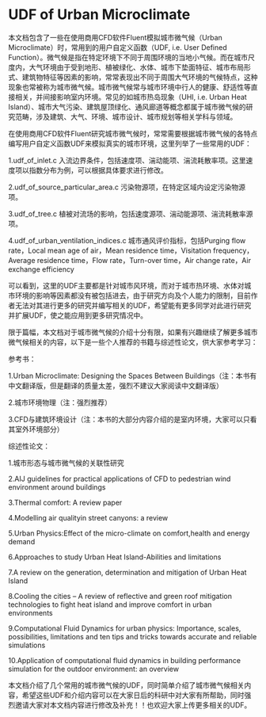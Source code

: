 # UDF of Urban Microclimate
  本文档包含了一些在使用商用CFD软件Fluent模拟城市微气候（Urban Microclimate）时，常用到的用户自定义函数（UDF, i.e. User Defined Function）。微气候是指在特定环境下不同于周围环境的当地小气候。而在城市尺度内，大气环境由于受到地形、植被绿化、水体、城市下垫面特征、城市布局形式、建筑物特征等因素的影响，常常表现出不同于周围大气环境的气候特点，这种现象也常被称为城市微气候。城市微气候常与城市环境中行人的健康、舒适性等直接相关，并间接影响室内环境。常见的如城市热岛现象（UHI, i.e. Urban Heat Island）、城市大气污染、建筑屋顶绿化、通风廊道等概念都属于城市微气候的研究范畴，涉及建筑、大气、环境、城市设计、城市规划等相关学科与领域。

  在使用商用CFD软件Fluent研究城市微气候时，常常需要根据城市微气候的各特点编写用户自定义函数UDF来模拟真实的城市环境，这里列举了一些常用的UDF：

1.udf_of_inlet.c 入流边界条件，包括速度项、湍动能项、湍流耗散率项。这里速度项以指数分布为例，可以根据具体要求进行修改。

2.udf_of_source_particular_area.c 污染物源项，在特定区域内设定污染物源项。

3.udf_of_tree.c 植被对流场的影响，包括速度源项、湍动能源项、湍流耗散率源项。

4.udf_of_urban_ventilation_indices.c 城市通风评价指标，包括Purging flow rate，Local mean age of air，Mean residence time，Visitation frequency，Average residence time，Flow rate，Turn-over time，Air change rate，Air exchange efficiency

  可以看到，这里的UDF主要都是针对城市风环境，而对于城市热环境、水体对城市环境的影响等因素都没有被包括进去，由于研究方向及个人能力的限制，目前作者无法对其进行更多的研究并编写相关的UDF，希望能有更多同学对此进行研究并扩展UDF，使之能应用到更多研究情况中。

  限于篇幅，本文档对于城市微气候的介绍十分有限，如果有兴趣继续了解更多城市微气候相关的内容，以下是一些个人推荐的书籍与综述性论文，供大家参考学习：
  
参考书：

1.Urban Microclimate: Designing the Spaces Between Buildings（注：本书有中文翻译版，但是翻译的质量太差，强烈不建议大家阅读中文翻译版）

2.城市环境物理（注：强烈推荐）

3.CFD与建筑环境设计（注：本书的大部分内容介绍的是室内环境，大家可以只看其室外环境部分）

综述性论文：

1.城市形态与城市微气候的关联性研究

2.AIJ guidelines for practical applications of CFD to pedestrian wind environment around buildings

3.Thermal comfort: A review paper

4.Modelling air qualityin street canyons: a review

5.Urban Physics:Effect of the micro-climate on comfort,health and energy demand

6.Approaches to study Urban Heat Island-Abilities and limitations

7.A review on the generation, determination and mitigation of Urban Heat Island

8.Cooling the cities – A review of reflective and green roof mitigation technologies to fight heat island and improve comfort in urban environments

9.Computational Fluid Dynamics for urban physics: Importance, scales, possibilities, limitations and ten tips and tricks towards accurate and reliable simulations

10.Application of computational fluid dynamics in building performance simulation for the outdoor environment: an overview

  本文档介绍了几个常用的城市微气候的UDF，同时简单介绍了城市微气候相关内容，希望这些UDF和介绍内容可以在大家日后的科研中对大家有所帮助，同时强烈邀请大家对本文档内容进行修改及补充！！也欢迎大家上传更多相关的UDF。
